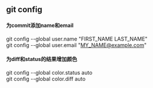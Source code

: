 ## git config
#### 为commit添加name和email  
git config --global user.name "FIRST_NAME LAST_NAME"  
git config --global user.email "MY_NAME@example.com"  

#### 为diff和status的结果增加颜色  
git config --global color.status auto  
git config --global color.diff auto  
